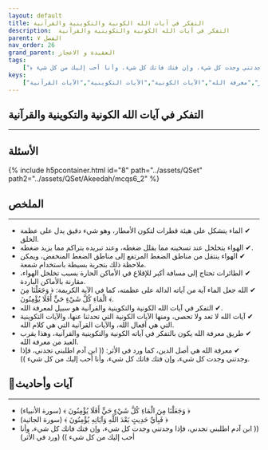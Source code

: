 ```yaml
---
layout: default
title: التفكر في آيات الله الكونية والتكوينية والقرآنية
description:  التفكر في آيات الله الكونية والتكوينية والقرآنية
parent: الفصل ٧
nav_order: 26
grand_parent: العقيدة و الاعجاز
tags: 
    ["﴿ وَجَعَلْنَا مِنَ الْمَاءِ كُلَّ شَيْءٍ حَيٍّ أَفَلَا يُؤْمِنُونَ ﴾","﴿ فَبِأَيِّ حَدِيثٍ بَعْدَ اللَّهِ وَآيَاتِهِ يُؤْمِنُونَ ﴾","ابن آدم اطلبني تجدني، فإذا وجدتني وجدت كل شيء، وإن فتك فاتك كل شيء، وأنا أحب إليك من كل شيء"]
keys:
    ["الماء","الهواء","الضغط","الطائرات","آيات الله","التفكر","معرفة الله","الآيات الكونية","الآيات التكوينية","الآيات القرآنية"]
---
```

## ‏التفكر في آيات الله الكونية والتكوينية والقرآنية
***
## الأسئلة 
{% include h5pcontainer.html id="8" path="../assets/QSet" path2="../assets/QSet/Akeedah/mcqs6_2" %}
## الملخص
***
- ‏✔ الماء يتشكل على هيئة قطرات لتكون الأمطار، وهو شيء دقيق يدل على عظمة الخلق. 
- ‏✔ الهواء يتخلخل عند تسخينه مما يقلل ضغطه، وعند تبريده يتراكم مما يزيد ضغطه. 
- ‏✔ الهواء ينتقل من مناطق الضغط المرتفع إلى مناطق الضغط المنخفض، ويمكن ملاحظة ذلك بتجربة بسيطة باستخدام شمعة. 
- ‏✔ الطائرات تحتاج إلى مسافة أكبر للإقلاع في الأماكن الحارة بسبب تخلخل الهواء، مقارنة بالأماكن الباردة. 
- ‏✔ الله جعل الماء آية من آياته الدالة على عظمته، كما في الآية الكريمة: ﴿ وَجَعَلْنَا مِنَ الْمَاءِ كُلَّ شَيْءٍ حَيٍّ أَفَلَا يُؤْمِنُونَ ﴾. 
- ‏✔ التفكر في آيات الله الكونية والتكوينية والقرآنية هو سبيل لمعرفة الله. 
- ‏✔ آيات الله لا تعد ولا تحصى، ومنها الآيات الكونية التي تحدثنا عنها، والآيات التكوينية التي هي أفعال الله، والآيات القرآنية التي هي كلام الله. 
- ‏✔ طريق معرفة الله يكون بالتفكر في آياته الكونية والتكوينية والقرآنية، وهذا يقرب العبد من معرفة الله. 
- ‏✔ معرفة الله هي أصل الدين، كما ورد في الأثر: (( ابن آدم اطلبني تجدني، فإذا وجدتني وجدت كل شيء، وإن فتك فاتك كل شيء، وأنا أحب إليك من كل شيء )). 

## 📜آيات وأحاديث
***
- ‏﴿ وَجَعَلْنَا مِنَ الْمَاءِ كُلَّ شَيْءٍ حَيٍّ أَفَلَا يُؤْمِنُونَ ﴾ (سورة الأنبياء)
- ‏﴿ فَبِأَيِّ حَدِيثٍ بَعْدَ اللَّهِ وَآيَاتِهِ يُؤْمِنُونَ ﴾ (سورة الجاثية)
- ‏(( ابن آدم اطلبني تجدني، فإذا وجدتني وجدت كل شيء، وإن فتك فاتك كل شيء، وأنا أحب إليك من كل شيء )) (ورد في الأثر)

